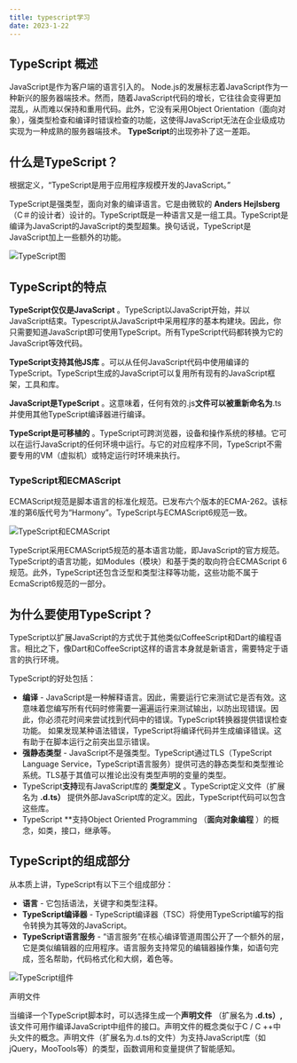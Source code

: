 ```yaml
---
title: typescript学习
date: 2023-1-22
---
```

## TypeScript 概述

JavaScript是作为客户端的语言引入的。 Node.js的发展标志着JavaScript作为一种新兴的服务器端技术。然而，随着JavaScript代码的增长，它往往会变得更加混乱，从而难以保持和重用代码。此外，它没有采用Object Orientation（面向对象），强类型检查和编译时错误检查的功能，这使得JavaScript无法在企业级成功实现为一种成熟的服务器端技术。 **TypeScript**的出现弥补了这一差距。

## 什么是TypeScript？

根据定义，“TypeScript是用于应用程序规模开发的JavaScript。”

TypeScript是强类型，面向对象的编译语言。它是由微软的 **Anders Hejlsberg** （C＃的设计者）设计的。TypeScript既是一种语言又是一组工具。TypeScript是编译为JavaScript的JavaScript的类型超集。换句话说，TypeScript是JavaScript加上一些额外的功能。

![TypeScript图](https://atts.w3cschool.cn/attachments/tuploads/typescript/typescript_figure.jpg)

## TypeScript的特点

 **TypeScript仅仅是JavaScript** 。TypeScript以JavaScript开始，并以JavaScript结束。Typescript从JavaScript中采用程序的基本构建块。因此，你只需要知道JavaScript即可使用TypeScript。所有TypeScript代码都转换为它的JavaScript等效代码。

 **TypeScript支持其他JS库** 。可以从任何JavaScript代码中使用编译的TypeScript。TypeScript生成的JavaScript可以复用所有现有的JavaScript框架，工具和库。

 **JavaScript是TypeScript** 。这意味着，任何有效的.js**文件可以被重新命名为**.ts并使用其他TypeScript编译器进行编译。

 **TypeScript是可移植的** 。TypeScript可跨浏览器，设备和操作系统的移植。它可以在运行JavaScript的任何环境中运行。与它的对应程序不同，TypeScript不需要专用的VM（虚拟机）或特定运行时环境来执行。

### TypeScript和ECMAScript

ECMAScript规范是脚本语言的标准化规范。已发布六个版本的ECMA-262。该标准的第6版代号为“Harmony”。TypeScript与ECMAScript6规范一致。

![TypeScript和ECMAScript](https://atts.w3cschool.cn/attachments/tuploads/typescript/typescript_and_ecmascript.jpg)

TypeScript采用ECMAScript5规范的基本语言功能，即JavaScript的官方规范。TypeScript的语言功能，如Modules（模块）和基于类的取向符合ECMAScript 6规范。此外，TypeScript还包含泛型和类型注释等功能，这些功能不属于EcmaScript6规范的一部分。

## 为什么要使用TypeScript？

TypeScript以扩展JavaScript的方式优于其他类似CoffeeScript和Dart的编程语言。相比之下，像Dart和CoffeeScript这样的语言本身就是新语言，需要特定于语言的执行环境。

TypeScript的好处包括：

* **编译** - JavaScript是一种解释语言。因此，需要运行它来测试它是否有效。这意味着您编写所有代码时修需要一遍遍运行来测试输出，以防出现错误。因此，你必须花时间来尝试找到代码中的错误。TypeScript转换器提供错误检查功能。 如果发现某种语法错误，TypeScript将编译代码并生成编译错误。这有助于在脚本运行之前突出显示错误。
* **强静态类型** - JavaScript不是强类型。TypeScript通过TLS（TypeScript Language Service，TypeScript语言服务）提供可选的静态类型和类型推论系统。TLS基于其值可以推论出没有类型声明的变量的类型。
* TypeScript**支持**现有JavaScript库的 **类型定义** 。TypeScript定义文件（扩展名为 **.d.ts）** 提供外部JavaScript库的定义。因此，TypeScript代码可以包含这些库。
* TypeScript **支持Object Oriented Programming  （**面向对象编程** ）的概念，如类，接口，继承等。

## TypeScript的组成部分

从本质上讲，TypeScript有以下三个组成部分：

* **语言** - 它包括语法，关键字和类型注释。
* **TypeScript编译器** - TypeScript编译器（TSC）将使用TypeScript编写的指令转换为其等效的JavaScript。
* **TypeScript语言服务** - “语言服务”在核心编译管道周围公开了一个额外的层，它是类似编辑器的应用程序。语言服务支持常见的编辑器操作集，如语句完成，签名帮助，代码格式化和大纲，着色等。

![TypeScript组件](https://atts.w3cschool.cn/attachments/tuploads/typescript/typescript_components.jpg)

声明文件

当编译一个TypeScript脚本时，可以选择生成一个**声明文件** （扩展名为 **.d.ts）,** 该文件可用作编译JavaScript中组件的接口。声明文件的概念类似于C / C ++中头文件的概念。声明文件（扩展名为.d.ts的文件）为支持JavaScript库（如jQuery，MooTools等）的类型，函数调用和变量提供了智能感知。
